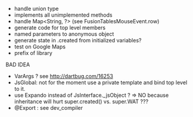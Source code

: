 - handle union type
- implements all unimplemented methods
- handle Map<String, ?> (see FusionTablesMouseEvent.row)
- generate code for top level members
- named parameters to anonymous object
- generate state in .created from initialized variables?
- test on Google Maps
- prefix of library



BAD IDEA

- VarArgs ? see http://dartbug.com/16253
- JsGlobal: not for the moment use a private template and bind top level to it.
- use Expando<JsObject> instead of JsInterface._jsObject ? => NO because 
inheritance will hurt super.created() vs. super.WAT ??? 
- @Export  : see dev_compiler